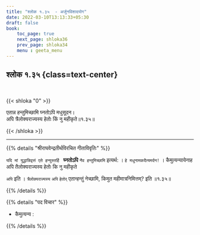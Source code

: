 ```yaml
---
title: "श्लोक १.३५  - अर्जुनविशादयोग"
date: 2022-03-10T13:13:33+05:30
draft: false
book:
    toc_page: true
    next_page: shloka36
    prev_page: shloka34
    menu : geeta_menu
---
```




## श्लोक १.३५ {class=text-center}

<br/>

{{< shloka  "0"  >}}

एतान्न हन्तुमिच्छामि घ्नतोऽपि मधुसूदन।  
अपि त्रैलोक्यराज्यस्य हेतोः किं नु महीकृते॥१.३५॥

{{< /shloka >}}

---


{{% details "श्रीराघवेन्द्रतीर्थविरचित गीताविवृतिः" %}}

`यदि मां युद्धान्निवृत्तं एते हन्युस्तर्हि ` 
**घ्नतोऽपि** `नैव हन्तुमिच्छामि` इत्यर्थ: । 
`हे मधुनामकदैत्यमर्दन!` ।  कैमुत्यन्यायेनाह  
अपि तैलोक्यराज्यस्य हेतोः कि नु महीकृते   

`अपि` इति । `त्रैलोक्यराज्यस्य` `अपि` `हेतोर्‌` एतान्हन्तुं
नेच्छामि, किमुत महीमात्रनिमित्तम्‌? इति ॥१.३५॥

{{% /details %}}


{{% details "पद विचार" %}}

- कैमुत्यन्य :

{{% /details %}}

